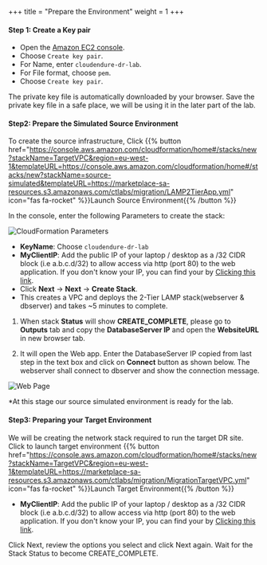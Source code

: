 +++
title = "Prepare the Environment"
weight = 1
+++

#### Step 1: Create a Key pair

- Open the [Amazon EC2 console](https://console.aws.amazon.com/ec2/v2/home?region=us-east-1#KeyPairs:).
- Choose `Create key pair`.
- For Name, enter `cloudendure-dr-lab`.
- For File format, choose `pem`.
- Choose `Create key pair`.

The private key file is automatically downloaded by your browser. Save the private key file in a safe place, we will be using it in the later part of the lab.

#### Step2: Prepare the Simulated Source Environment

To create the source infrastructure, Click {{% button href="https://console.aws.amazon.com/cloudformation/home#/stacks/new?stackName=TargetVPC&region=eu-west-1&templateURL=https://console.aws.amazon.com/cloudformation/home#/stacks/new?stackName=source-simulated&templateURL=https://marketplace-sa-resources.s3.amazonaws.com/ctlabs/migration/LAMP2TierApp.yml" icon="fas fa-rocket" %}}Launch Source Environment{{% /button %}}

In the console, enter the following Parameters to create the stack:

![CloudFormation Parameters](/lab1/source-simulated-app.png?classes=shadow,border)

- **KeyName**: Choose `cloudendure-dr-lab`
- **MyClientIP**: Add the public IP of your laptop / desktop as a /32 CIDR block (i.e a.b.c.d/32) to allow access via http (port 80) to the web application.  If you don't know your IP, you can find your by [Clicking this link](http://checkip.amazonaws.com/).
- Click **Next** → **Next** → **Create Stack**.
- This creates a VPC and deploys the 2-Tier LAMP stack(webserver & dbserver) and takes ~5 minutes to complete.

1. When stack **Status** will show **CREATE_COMPLETE**, please go to **Outputs** tab and copy the **DatabaseServer IP** and open the **WebsiteURL** in new browser tab.

2. It will open the Web app. Enter the DatabaseServer IP copied from last step in the text box and click on **Connect** button as shown below. The webserver shall connect to dbserver and show the connection message.

![Web Page](/lab1/DatabaseServerIP.png?classes=shadow,border)

*At this stage our source simulated environment is ready for the lab.

#### Step3: Preparing your Target Environment

We will be creating the network stack required to run the target DR site. Click to launch target environment {{% button  href="https://console.aws.amazon.com/cloudformation/home#/stacks/new?stackName=TargetVPC&region=eu-west-1&templateURL=https://marketplace-sa-resources.s3.amazonaws.com/ctlabs/migration/MigrationTargetVPC.yml" icon="fas fa-rocket" %}}Launch Target Environment{{% /button %}}

- **MyClientIP**: Add the public IP of your laptop / desktop as a /32 CIDR block (i.e a.b.c.d/32) to allow access via http (port 80) to the web application.  If you don't know your IP, you can find your by [Clicking this link](http://checkip.amazonaws.com/).

Click Next, review the options you select and click Next again. Wait for the Stack Status to become CREATE_COMPLETE.